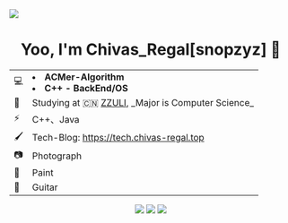<img src = 'https://cr-demo-blog-1308117710.cos.ap-nanjing.myqcloud.com/chivas-regal/20231018155136.png' />  
<h1 align="center"><b> Yoo, I'm Chivas_Regal[snopzyz] 👋 </b></h1>

<table align="center">
  <tr><td>💻 </td><td><b><list><li>ACMer-Algorithm</li><li>C++ - BackEnd/OS</li></b></td></tr>
  <tr><td>📖 </td><td>Studying at 🇨🇳 <a href="http://www.zzuli.edu.cn/">ZZULI</a>, _Major is Computer Science_</td></tr>
  <tr><td>⚡ </td><td>C++、Java</td></tr>
  <tr><td>🖌️ </td><td>Tech-Blog: <a href="https://www.chivas-regal.top">https://tech.chivas-regal.top</a></td></tr>
  <tr><td>📷 </td><td>Photograph</td></tr> 
  <tr><td>🎨 </td><td>Paint</td></tr>
  <tr><td>🎸 </td><td>Guitar</td></tr>
</table>

<p align="center">
  <img src="https://img.shields.io/badge/-C++-29beb0?style=flat&logo=cplusplus&labelColor=000000&color=004488">&nbsp;<img src="https://img.shields.io/badge/database%20kernel%20developer-8A2BE2">&nbsp;<img src="https://img.shields.io/badge/OS-4169E1"><br>
</p>
